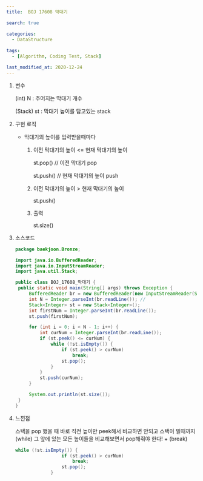 ```yaml
---
title:  BOJ 17608 막대기

search: true

categories:
  - DataStructure
  
tags: 
  - [Algorithm, Coding Test, Stack]

last_modified_at: 2020-12-24
---
```



1. 변수

   (int) N : 주어지는 막대기 개수

   (Stack<Integer>) st : 막대기 높이를 담고있는 stack

   

2. 구현 로직

   - 막대기의 높이를 입력받을때마다

     1. 이전 막대기의 높이 <= 현재 막대기의 높이

        st.pop()    // 이전 막대기 pop

        st.push()  // 현재 막대기의 높이 push

     2. 이전 막대기의 높이 > 현재 막대기의 높이

        st.push()

     3. 출력

        st.size()

        

3. 소스코드

   ```java
   package baekjoon.Bronze;
   
   import java.io.BufferedReader;
   import java.io.InputStreamReader;
   import java.util.Stack;
   
   public class BOJ_17608_막대기 {
   	public static void main(String[] args) throws Exception {
   		BufferedReader br = new BufferedReader(new InputStreamReader(System.in));
   		int N = Integer.parseInt(br.readLine()); //
   		Stack<Integer> st = new Stack<Integer>();
   		int firstNum = Integer.parseInt(br.readLine());
   		st.push(firstNum);
   
   		for (int i = 0; i < N - 1; i++) {
   			int curNum = Integer.parseInt(br.readLine());
   			if (st.peek() <= curNum) {
   				while (!st.isEmpty()) {
   					if (st.peek() > curNum)
   						break;
   					st.pop();
   				}
   			}
   			st.push(curNum);
   		}
   
   		System.out.println(st.size());
   	}
   }
   ```

   

4. 느낀점

   스택을 pop 했을 때 바로 직전 높이만 peek해서 비교하면 안되고 스택이 빌때까지(while) 그 앞에 있는 모든 높이들을 비교해보면서 pop해줘야 한다! + (break)

   ```java
   while (!st.isEmpty()) {
   					if (st.peek() > curNum)
   						break;
   					st.pop();
   				}
   ```

   

   
